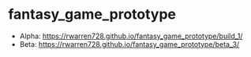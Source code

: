 # fantasy_game_prototype

* Alpha: https://rwarren728.github.io/fantasy_game_prototype/build_1/
* Beta: https://rwarren728.github.io/fantasy_game_prototype/beta_3/
